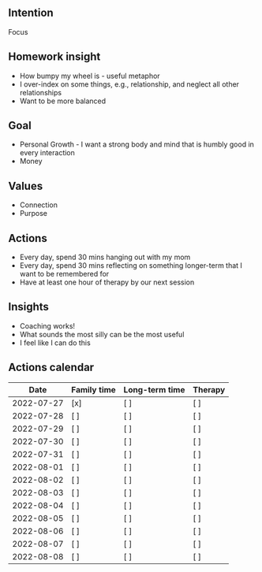 ## Intention

Focus

## Homework insight

- How bumpy my wheel is - useful metaphor
- I over-index on some things, e.g., relationship, and neglect all other relationships
- Want to be more balanced

## Goal

- Personal Growth - I want a strong body and mind that is humbly good in every interaction
- Money

## Values

- Connection
- Purpose

## Actions

- Every day, spend 30 mins hanging out with my mom
- Every day, spend 30 mins reflecting on something longer-term that I want to be remembered for
- Have at least one hour of therapy by our next session

## Insights

- Coaching works!
- What sounds the most silly can be the most useful
- I feel like I can do this

## Actions calendar

| Date       | Family time | Long-term time | Therapy |
| ---------- | ----------- | -------------- | ------- |
| 2022-07-27 | [x]         | [ ]            | [ ]     |
| 2022-07-28 | [ ]         | [ ]            | [ ]     |
| 2022-07-29 | [ ]         | [ ]            | [ ]     |
| 2022-07-30 | [ ]         | [ ]            | [ ]     |
| 2022-07-31 | [ ]         | [ ]            | [ ]     |
| 2022-08-01 | [ ]         | [ ]            | [ ]     |
| 2022-08-02 | [ ]         | [ ]            | [ ]     |
| 2022-08-03 | [ ]         | [ ]            | [ ]     |
| 2022-08-04 | [ ]         | [ ]            | [ ]     |
| 2022-08-05 | [ ]         | [ ]            | [ ]     |
| 2022-08-06 | [ ]         | [ ]            | [ ]     |
| 2022-08-07 | [ ]         | [ ]            | [ ]     |
| 2022-08-08 | [ ]         | [ ]            | [ ]     |
